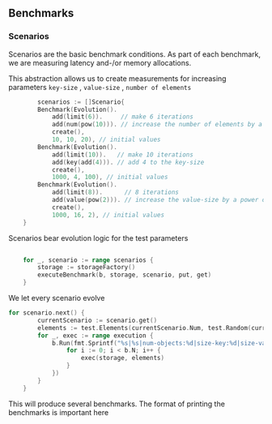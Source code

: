 ## Benchmarks

### Scenarios

Scenarios are the basic benchmark conditions.
As part of each benchmark, we are measuring latency and-/or memory allocations.

This abstraction allows us to create measurements for increasing parameters 
`key-size` , `value-size` , `number of elements`

```go
        scenarios := []Scenario{
		Benchmark(Evolution().
			add(limit(6)).     // make 6 iterations
			add(num(pow(10))). // increase the number of elements by a power of 10
			create(),
			10, 10, 20), // initial values
		Benchmark(Evolution().
			add(limit(10)).   // make 10 iterations
			add(key(add(4))). // add 4 to the key-size
			create(),
			1000, 4, 100), // initial values
		Benchmark(Evolution().
			add(limit(8)).      // 8 iterations
			add(value(pow(2))). // increase the value-size by a power of 2
			create(),
			1000, 16, 2), // initial values
	}
```

Scenarios bear evolution logic for the test parameters

```go

	for _, scenario := range scenarios {
		storage := storageFactory()
		executeBenchmark(b, storage, scenario, put, get)
	}
```

We let every scenario  evolve

```go
for scenario.next() {
		currentScenario := scenario.get()
		elements := test.Elements(currentScenario.Num, test.Random(currentScenario.KeySize, currentScenario.ValueSize))
		for _, exec := range execution {
			b.Run(fmt.Sprintf("%s|%s|num-objects:%d|size-key:%d|size-value:%d|", reflect.TypeOf(storage).String(), getFuncName(exec), scenario.Num, scenario.KeySize, scenario.ValueSize), func(b *testing.B) {
				for i := 0; i < b.N; i++ {
					exec(storage, elements)
				}
			})
		}
	}
```

This will produce several benchmarks. The format of printing the benchmarks is important here

```go

```